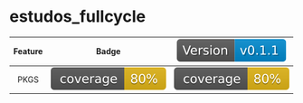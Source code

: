 # estudos_fullcycle

|    Feature     |                                                     Badge                                                      |      ![Versão Atual](https://github.com/VitorinoAssuncao/estudos_fullcycle/blob/badge/version-badge.svg)       |
|:--------------:|:--------------------------------------------------------------------------------------------------------------:|:--------------------------------------------------------------------------------------------------------------:|
|      PKGS      | ![Coverage - PKGS](https://github.com/VitorinoAssuncao/estudos_fullcycle/blob/badge/.badges/pkgs-coverage.svg) | ![Coverage - PKGS](https://github.com/VitorinoAssuncao/estudos_fullcycle/blob/badge/.badges/pkgs-deploy-coverage.svg) |

